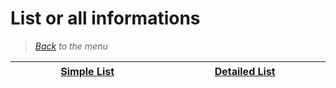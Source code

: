 # List or all informations


> *[Back](../games.md) to the menu*

| <img width="430" height="1">[Simple List](ps3_list.md)<img width="430" height="1"> | <img width="430" height="1">[Detailed List](ps3_info_games.md)<img width="430" height="1"> |
| :---: | :---: |
